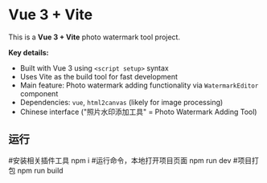 # Vue 3 + Vite

This is a **Vue 3 + Vite** photo watermark tool project.

**Key details:**

- Built with Vue 3 using `<script setup>` syntax
- Uses Vite as the build tool for fast development
- Main feature: Photo watermark adding functionality via `WatermarkEditor` component
- Dependencies: `vue`, `html2canvas` (likely for image processing)
- Chinese interface ("照片水印添加工具" = Photo Watermark Adding Tool)

## 运行

#安装相关插件工具
npm i #运行命令，本地打开项目页面
npm run dev #项目打包
npm run build

